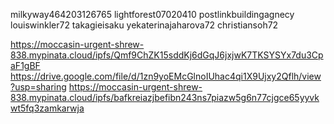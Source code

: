 milkyway464203126765
lightforest07020410
postlinkbuildingagnecy
louiswinkler72
takagieisaku
yekaterinajaharova72
christiansoh72

https://moccasin-urgent-shrew-838.mypinata.cloud/ipfs/Qmf9ChZK15sddKj6dGqJ6jxjwK7TKSYSYx7du3CpaF1gBF
https://drive.google.com/file/d/1zn9yoEMcGlnoIUhac4qi1X9Ujxy2Qflh/view?usp=sharing
https://moccasin-urgent-shrew-838.mypinata.cloud/ipfs/bafkreiazjbefibn243ns7piazw5g6n77cjgce65yyvkwt5fq3zamkarwja
